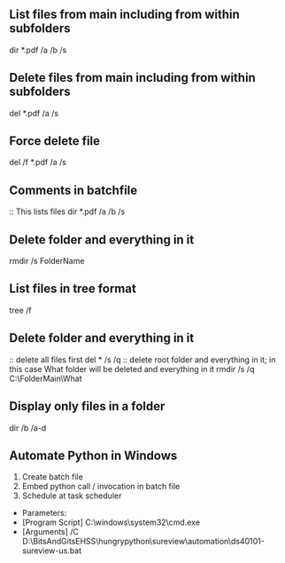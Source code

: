 ## List files from main including from within subfolders
dir *.pdf /a /b /s

## Delete files from main including from within subfolders
del *.pdf /a /s

## Force delete file
del /f *.pdf /a /s 

## Comments in batchfile
:: This lists files 
dir *.pdf /a /b /s 

## Delete folder and everything in it
rmdir /s FolderName

## List files in tree format
tree /f

## Delete folder and everything in it
:: delete all files first
del * /s /q
:: delete root folder and everything in it; in this case What folder will be deleted and everything in it
rmdir /s /q C:\FolderMain\What

## Display only files in a folder
dir /b /a-d

## Automate Python in Windows
1. Create batch file
2. Embed python call / invocation in batch file
3. Schedule at task scheduler
  - Parameters: 
  - [Program Script] C:\windows\system32\cmd.exe
  - [Arguments] /C D:\BitsAndGitsEHSS\hungrypython\sureview\automation\ds40101-sureview-us.bat

